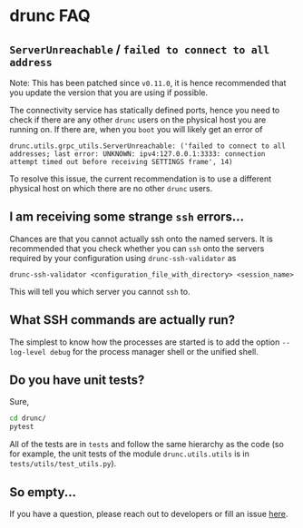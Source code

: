 # drunc FAQ

## `ServerUnreachable` / `failed to connect to all address`
Note: This has been patched since `v0.11.0`, it is hence recommended that you update the version that you are using if possible.

The connectivity service has statically defined ports, hence you need to check if there are any other `drunc` users on the physical host you are running on. If there are, when you `boot` you will likely get an error of
```
drunc.utils.grpc_utils.ServerUnreachable: ('failed to connect to all addresses; last error: UNKNOWN: ipv4:127.0.0.1:3333: connection attempt timed out before receiving SETTINGS frame', 14)
```
To resolve this issue, the current recommendation is to use a different physical host on which there are no other `drunc` users.

## I am receiving some strange `ssh` errors...
Chances are that you cannot actually ssh onto the named servers. It is recommended that you check whether you can `ssh` onto the servers required by your configuration using `drunc-ssh-validator` as
```
drunc-ssh-validator <configuration_file_with_directory> <session_name>
```
This will tell you which server you cannot `ssh` to.

## What SSH commands are actually run?
The simplest to know how the processes are started is to add the option `--log-level debug` for the process manager shell or the unified shell.

## Do you have unit tests?
Sure,
```bash
cd drunc/
pytest
```
All of the tests are in `tests` and follow the same hierarchy as the code (so for example, the unit tests of the module `drunc.utils.utils` is in `tests/utils/test_utils.py`).

## So empty...
If you have a question, please reach out to developers or fill an issue [here](https://github.com/DUNE-DAQ/drunc/issues).
